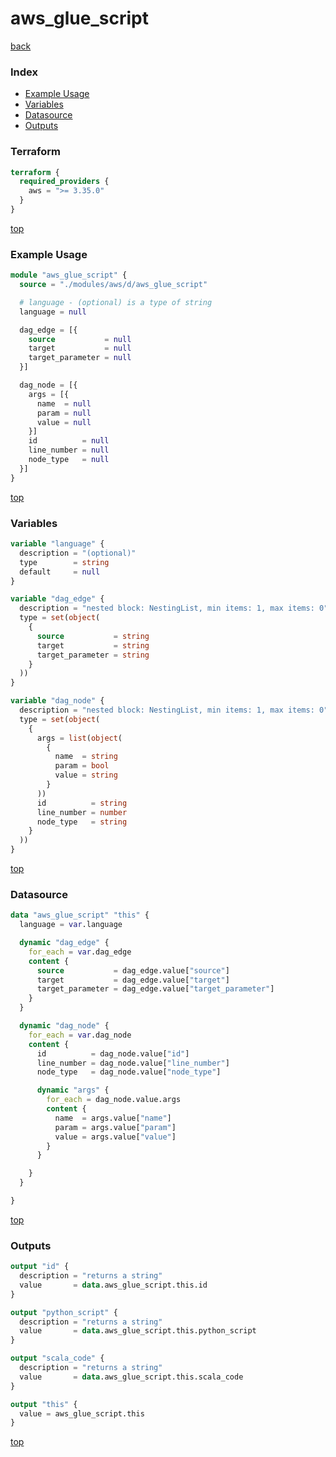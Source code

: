 # aws_glue_script

[back](../aws.md)

### Index

- [Example Usage](#example-usage)
- [Variables](#variables)
- [Datasource](#datasource)
- [Outputs](#outputs)

### Terraform

```terraform
terraform {
  required_providers {
    aws = ">= 3.35.0"
  }
}
```

[top](#index)

### Example Usage

```terraform
module "aws_glue_script" {
  source = "./modules/aws/d/aws_glue_script"

  # language - (optional) is a type of string
  language = null

  dag_edge = [{
    source           = null
    target           = null
    target_parameter = null
  }]

  dag_node = [{
    args = [{
      name  = null
      param = null
      value = null
    }]
    id          = null
    line_number = null
    node_type   = null
  }]
}
```

[top](#index)

### Variables

```terraform
variable "language" {
  description = "(optional)"
  type        = string
  default     = null
}

variable "dag_edge" {
  description = "nested block: NestingList, min items: 1, max items: 0"
  type = set(object(
    {
      source           = string
      target           = string
      target_parameter = string
    }
  ))
}

variable "dag_node" {
  description = "nested block: NestingList, min items: 1, max items: 0"
  type = set(object(
    {
      args = list(object(
        {
          name  = string
          param = bool
          value = string
        }
      ))
      id          = string
      line_number = number
      node_type   = string
    }
  ))
}
```

[top](#index)

### Datasource

```terraform
data "aws_glue_script" "this" {
  language = var.language

  dynamic "dag_edge" {
    for_each = var.dag_edge
    content {
      source           = dag_edge.value["source"]
      target           = dag_edge.value["target"]
      target_parameter = dag_edge.value["target_parameter"]
    }
  }

  dynamic "dag_node" {
    for_each = var.dag_node
    content {
      id          = dag_node.value["id"]
      line_number = dag_node.value["line_number"]
      node_type   = dag_node.value["node_type"]

      dynamic "args" {
        for_each = dag_node.value.args
        content {
          name  = args.value["name"]
          param = args.value["param"]
          value = args.value["value"]
        }
      }

    }
  }

}
```

[top](#index)

### Outputs

```terraform
output "id" {
  description = "returns a string"
  value       = data.aws_glue_script.this.id
}

output "python_script" {
  description = "returns a string"
  value       = data.aws_glue_script.this.python_script
}

output "scala_code" {
  description = "returns a string"
  value       = data.aws_glue_script.this.scala_code
}

output "this" {
  value = aws_glue_script.this
}
```

[top](#index)